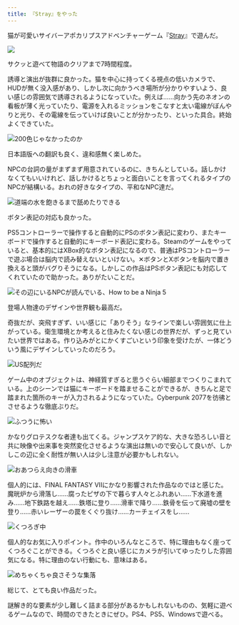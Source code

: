 ```yaml
---
title: 『Stray』をやった
---
```

猫が可愛いサイバーアポカリプスアドベンチャーゲーム『[Stray](https://store.steampowered.com/app/1332010/Stray/?l=japanese)』で遊んだ。

![](https://lh4.googleusercontent.com/A0TutDIuF34m3CSwSrmH7fkpdoEcDrdW_VnRjVoPtQc6vGPu69uTYz7khxVrzWIQhdO4wNw_KBNk3ZKcrZVPWic0EKtI5smy5bC9vZYiXFx2g5gVlHKhW8urHeh7ulwHd4Zc-k26jgUhR2Ut6iis9Zw)

サクッと遊べて物語のクリアまで7時間程度。

誘導と演出が抜群に良かった。猫を中心に持ってくる視点の低いカメラで、HUDが無く没入感があり、しかし次に向かうべき場所が分かりやすいよう、良い感じの雰囲気で誘導されるようになっていた。例えば……向かう先のネオンの看板が薄く光っていたり、電源を入れるミッションをこなすと太い電線がぼんやりと光り、その電線を伝っていけば良いことが分かったり、といった具合。終始よくできていた。

![](https://lh5.googleusercontent.com/_VC4OfRO-4tjAEoOKa11N7Gswc7ykpHbyGWFPu9LMb9IYZ-4gzfVA1K9oVudixQOKWyzL5tomFeUOnp7-kk7uN3rs37xUyyjOEp0YCbXgsoM5P6x2AV3Z9Ozg5qE0gu6w-XpCx6OA51KudMGp50J2oE "200色じゃなかったのか")

日本語版への翻訳も良く、違和感無く楽しめた。

NPCの台詞の量がまずまず用意されているのに、きちんとしている。話しかけなくてもいいけれど、話しかけるとちょっと面白いことを言ってくれるタイプのNPCが結構いる。おれの好きなタイプの、平和なNPC達だ。

![](https://lh6.googleusercontent.com/W07woGDTG28YVz70wzfqAa2_Of7U0ELwowr3CWeEzAvDvJdWZNBLHvXYGT3KUMivganYIUE79c1_dFS9E_PjXbJRuHeT7oHI_2rSQyW2CUQ4MMbZG7JGhoaWKLsqEEYIjNC4PZzWlqqKUBoCc0VSmpw "道端の水を飽きるまで舐めたりできる")

ボタン表記の対応も良かった。

PS5コントローラーで操作すると自動的にPSのボタン表記に変わり、またキーボードで操作すると自動的にキーボード表記に変わる。Steamのゲームをやっていると、基本的にはXBox的なボタン表記になるので、普通はPSコントローラーで遊ぶ場合は脳内で読み替えないといけない。✕ボタンとXボタンを脳内で置き換えると頭がバグりそうになる。しかしこの作品はPSボタン表記にも対応してくれていたので助かった。ありがたいことだ。

![](https://lh5.googleusercontent.com/FVnl7xy-gpCenlD9HIzsor8exqMFV32PKb5J3iGHS7Sz_yGazFBai_FFq2HW9PNwo7pmSzGPbjAPtiypVXWvLaUfXWXbwyzn_ekUdJaPsWgrsmgfTm_NTadnwVot8Nh5HeQwxYfLslK39WLgUAz9RnY "その辺にいるNPCが読んでいる、How to be a Ninja 5")

登場人物達のデザインや世界観も最高だ。

奇抜だが、突飛すぎず、いい感じに「ありそう」なラインで楽しい雰囲気に仕上がっている。衛生環境とか考えると住みたくない感じの世界だが、ずっと見ていたい世界ではある。作り込みがとにかくすごいという印象を受けたが、一体どういう風にデザインしていったのだろう。

![](https://lh4.googleusercontent.com/xft_9K7j9TbVHgjal1JUY_wpgpXhM9aK_Km92e3mALMGqibOz6YbVbInW-8-4g0z2lfOtdOHXho_1QCe6d6BxoWfDy1RBxVH6svgs_F-EvsD6BgP6jjJq9IlVvojVLFMA9anyVynWLrUoexY3KOzF9Q "US配列だ")

ゲーム中のオブジェクトは、神経質すぎると思うぐらい細部までつくりこまれている。上のシーンでは猫にキーボードを踏ませることができるが、きちんと足で踏まれた箇所のキーが入力されるようになっていた。Cyberpunk 2077を彷彿とさせるような徹底ぶりだ。

![](https://lh3.googleusercontent.com/XvJowqFmeymElbWUbLHDZLG9YlQCmJfvhvODmXej7H1vT0EIczzaxZ8o9qHbFTPzypQKce5tXbL9ydmJnF3d4XaKKU3FKH70E1I8PkZkToSQ3uIAF3KI0ISVClIkWNCXrfNwZ22lP-7qoDaiNqUXREY "ふつうに怖い")

かなりグロテスクな者達も出てくる。ジャンプスケア的な、大きな恐ろしい音と共に映像や出来事を突然変化させるような演出は無いので安心して良いが、しかしこの辺に全く耐性が無い人は少し注意が必要かもしれない。

![](https://lh3.googleusercontent.com/bfsGVatwe1DwnAfQwaepkw4N5Bz1O3KnTEDA9FKY_sSVx5xW5QxacIT7o_LF0q3Un4LNnsfctZvCOdrDA2md1oXPENdLwRJ64rI0fcQFalwoJ_umTQ_HGZ6h3cGTPgr-dytlTmZk1Av-2rcFidTOBUo "おあつらえ向きの滑車")

個人的には、FINAL FANTASY VIIにかなり影響された作品なのではと感じた。魔晄炉から滑落し……腐ったピザの下で暮らす人々とふれあい……下水道を進み……地下鉄路を越え……鉄塔に登り……滑車で降り……鉄骨を伝って廃墟の壁を登り……赤いレーザーの罠をくぐり抜け……カーチェイスをし……

![](https://lh5.googleusercontent.com/eCU-9e2y_ulxDalUgxwRpgagOszxx9vEdA7X6kE8e65l6Cviee792KzQEtQQB-8XloTVruau5UKPaajX_jQTogQ36OoHy7_kULS6qnIYdQFKiiUPbXfjMnuZiMnSPcnzOrLjnRNjbY7zKgAzXzx4zCE "くつろぎ中")

個人的なお気に入りポイント。作中のいろんなところで、特に理由もなく座ってくつろぐことができる。くつろぐと良い感じにカメラが引いてゆったりした雰囲気になる。特に理由のない行動にも、意味はある。

![](https://lh5.googleusercontent.com/fA-ji2lFP4N28PInABwwv_hEFGuyYjo5j_kmyIPQclQIuXoyPJw6-Le24C8tzSM3SljLTJkqUoPD4Y7JKhdFSfDmhoNykMjH9ZBy7mxHECj-9SiZTxu6F5HZwDeD6Qfha3UVmDmlkYI2SO999QQVsyE "めちゃくちゃ良さそうな集落")

総じて、とても良い作品だった。

謎解き的な要素が少し難しく詰まる部分があるかもしれないものの、気軽に遊べるゲームなので、時間のできたときにぜひ。PS4、PS5、Windowsで遊べる。
